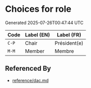 # Choices for role

Generated 2025-07-26T00:47:44 UTC

| Code | Label (EN) | Label (FR) |
|------|------------|------------|
| `C-P` | Chair | Président(e) |
| `M-M` | Member | Membre |


## Referenced By

- [reference/dac.md](../reference/dac.md)
